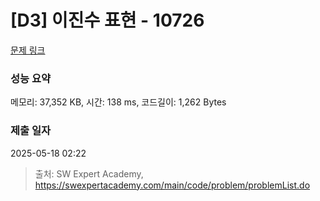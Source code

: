 # [D3] 이진수 표현 - 10726 

[문제 링크](https://swexpertacademy.com/main/code/problem/problemDetail.do?contestProbId=AXRSXf_a9qsDFAXS) 

### 성능 요약

메모리: 37,352 KB, 시간: 138 ms, 코드길이: 1,262 Bytes

### 제출 일자

2025-05-18 02:22



> 출처: SW Expert Academy, https://swexpertacademy.com/main/code/problem/problemList.do